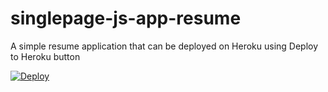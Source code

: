 # singlepage-js-app-resume
A simple resume application that can be deployed on Heroku using Deploy to Heroku button

[![Deploy](https://www.herokucdn.com/deploy/button.svg)](https://heroku.com/deploy)
